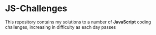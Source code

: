 # JS-Challenges

This repository contains my solutions to a number of **JavaScript** coding challenges, increasing in difficulty as each day passes
